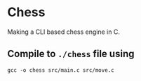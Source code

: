 # Chess
Making a CLI based chess engine in C.

## Compile to `./chess` file using
`gcc -o chess src/main.c src/move.c`